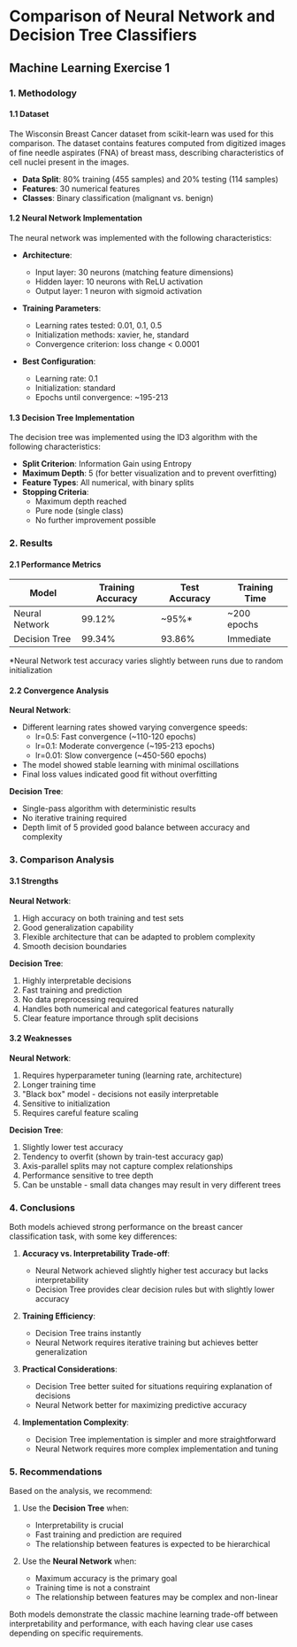 # Comparison of Neural Network and Decision Tree Classifiers
## Machine Learning Exercise 1

### 1. Methodology

#### 1.1 Dataset
The Wisconsin Breast Cancer dataset from scikit-learn was used for this comparison. The dataset contains features computed from digitized images of fine needle aspirates (FNA) of breast mass, describing characteristics of cell nuclei present in the images.

- **Data Split**: 80% training (455 samples) and 20% testing (114 samples)
- **Features**: 30 numerical features
- **Classes**: Binary classification (malignant vs. benign)

#### 1.2 Neural Network Implementation
The neural network was implemented with the following characteristics:

- **Architecture**: 
  - Input layer: 30 neurons (matching feature dimensions)
  - Hidden layer: 10 neurons with ReLU activation
  - Output layer: 1 neuron with sigmoid activation
  
- **Training Parameters**:
  - Learning rates tested: 0.01, 0.1, 0.5
  - Initialization methods: xavier, he, standard
  - Convergence criterion: loss change < 0.0001
  
- **Best Configuration**:
  - Learning rate: 0.1
  - Initialization: standard
  - Epochs until convergence: ~195-213

#### 1.3 Decision Tree Implementation
The decision tree was implemented using the ID3 algorithm with the following characteristics:

- **Split Criterion**: Information Gain using Entropy
- **Maximum Depth**: 5 (for better visualization and to prevent overfitting)
- **Feature Types**: All numerical, with binary splits
- **Stopping Criteria**: 
  - Maximum depth reached
  - Pure node (single class)
  - No further improvement possible

### 2. Results

#### 2.1 Performance Metrics

| Model          | Training Accuracy | Test Accuracy | Training Time |
|----------------|------------------|---------------|---------------|
| Neural Network | 99.12%          | ~95%*         | ~200 epochs   |
| Decision Tree  | 99.34%          | 93.86%        | Immediate     |

*Neural Network test accuracy varies slightly between runs due to random initialization

#### 2.2 Convergence Analysis

**Neural Network**:
- Different learning rates showed varying convergence speeds:
  - lr=0.5: Fast convergence (~110-120 epochs)
  - lr=0.1: Moderate convergence (~195-213 epochs)
  - lr=0.01: Slow convergence (~450-560 epochs)
- The model showed stable learning with minimal oscillations
- Final loss values indicated good fit without overfitting

**Decision Tree**:
- Single-pass algorithm with deterministic results
- No iterative training required
- Depth limit of 5 provided good balance between accuracy and complexity

### 3. Comparison Analysis

#### 3.1 Strengths

**Neural Network**:
1. High accuracy on both training and test sets
2. Good generalization capability
3. Flexible architecture that can be adapted to problem complexity
4. Smooth decision boundaries

**Decision Tree**:
1. Highly interpretable decisions
2. Fast training and prediction
3. No data preprocessing required
4. Handles both numerical and categorical features naturally
5. Clear feature importance through split decisions

#### 3.2 Weaknesses

**Neural Network**:
1. Requires hyperparameter tuning (learning rate, architecture)
2. Longer training time
3. "Black box" model - decisions not easily interpretable
4. Sensitive to initialization
5. Requires careful feature scaling

**Decision Tree**:
1. Slightly lower test accuracy
2. Tendency to overfit (shown by train-test accuracy gap)
3. Axis-parallel splits may not capture complex relationships
4. Performance sensitive to tree depth
5. Can be unstable - small data changes may result in very different trees

### 4. Conclusions

Both models achieved strong performance on the breast cancer classification task, with some key differences:

1. **Accuracy vs. Interpretability Trade-off**:
   - Neural Network achieved slightly higher test accuracy but lacks interpretability
   - Decision Tree provides clear decision rules but with slightly lower accuracy

2. **Training Efficiency**:
   - Decision Tree trains instantly
   - Neural Network requires iterative training but achieves better generalization

3. **Practical Considerations**:
   - Decision Tree better suited for situations requiring explanation of decisions
   - Neural Network better for maximizing predictive accuracy

4. **Implementation Complexity**:
   - Decision Tree implementation is simpler and more straightforward
   - Neural Network requires more complex implementation and tuning

### 5. Recommendations

Based on the analysis, we recommend:

1. Use the **Decision Tree** when:
   - Interpretability is crucial
   - Fast training and prediction are required
   - The relationship between features is expected to be hierarchical

2. Use the **Neural Network** when:
   - Maximum accuracy is the primary goal
   - Training time is not a constraint
   - The relationship between features may be complex and non-linear

Both models demonstrate the classic machine learning trade-off between interpretability and performance, with each having clear use cases depending on specific requirements. 